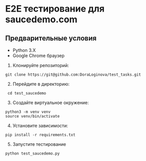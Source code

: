 # E2E тестирование для saucedemo.com

## Предварительные условия
- Python 3.X
- Google Chrome браузер

1. Клонируйте репозиторий:
```
git clone https://git@github.com:DoraLoginova/test_tasks.git

```
2. Перейдите в директорию:
```
 cd test_saucedemo
```
3. Создайте виртуальное окружение:

```
python3 -m venv venv
source venv/bin/activate  

```
 
4. Установите зависимости:
 
```
pip install -r requirements.txt
```

5. Запустите тестирование
```
python test_saucedemo.py

```